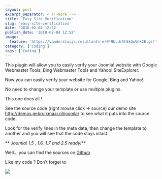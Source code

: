 ```yaml
---
layout: post
excerpt_separator: < !--more -->
title: 'Easy Site Verification'
slug: 'easy-site-verification'
date: '2010-02-04 12:52'
publish_date: '2010-02-04 12:52'
image:
  feature: 'https://vandersluijs.resultants-e/0*9bLdrVhEkGwVdkIE.gif'
category: ['Coding']
tags: ['Coding']
---
```

This plugin will allow you to easily verify your Joomla! website with Google
Webmaster Tools, Bing Webmaster Tools and Yahoo! SiteExplorer.  
  
Now you can easily verify your website for Google, Bing and Yahoo!.  
  
No need to change your template or use multiple plugins.  
  
This one does all !  
  
See the source code (right mouse click -> source) our demo site
<http://demos.gebruikmaar.nl/joomla/> to see what it puts into the source
code.  
  
Look for the verify lines in the meta data, then change the template to
another and you will see that the code stays intact.  
  
 ** _Joomla! 1.5 , 1.6, 1.7 and 2.5 ready!_**  
  
Well… you can find the sources on
[Github](https://github.com/tvdsluijs/Joomla-Easy-Site-Verification/tree/)  
  
Like my code ? Don’t forget to

![](https://vandersluijs.resultants-e/0*9bLdrVhEkGwVdkIE.gif)

